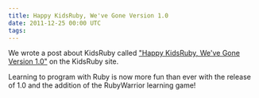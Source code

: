 ```yaml
---
title: Happy KidsRuby, We've Gone Version 1.0
date: 2011-12-25 00:00 UTC
tags:
---
```

We wrote a post about KidsRuby called ["Happy KidsRuby, We've Gone Version 1.0"](http://www.kidsruby.com#2011-12-25) on the KidsRuby site.

Learning to program with Ruby is now more fun than ever with the release of 1.0 and the addition of the RubyWarrior learning game! 
